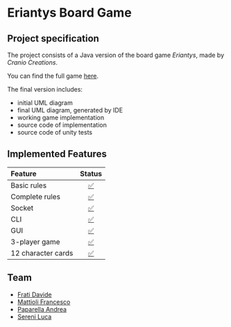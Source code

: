 # Eriantys Board Game

## Project specification
The project consists of a Java version of the board  game *Eriantys*, made by *Cranio Creations*.

You can find the full game [here](https://craniointernational.com/products/eriantys/).

The final version includes:
* initial UML diagram
* final UML diagram, generated by IDE
* working game implementation
* source code of implementation
* source code of unity tests


## Implemented Features
| Feature | Status |
|:-----------------------|:------------------------------------:|
| Basic rules | [✅](https://github.com/engpap/prova-finale-ing-sw/tree/master/src/main/java/it/polimi/ingsw/triton/launcher/server/model) |
| Complete rules | [✅](https://github.com/engpap/prova-finale-ing-sw/tree/master/src/main/java/it/polimi/ingsw/triton/launcher/server/model) |
| Socket |[✅](https://github.com/engpap/prova-finale-ing-sw/tree/master/src/main/java/it/polimi/ingsw/triton/launcher/server/network) |
| CLI | [✅](https://github.com/engpap/prova-finale-ing-sw/tree/master/src/main/java/it/polimi/ingsw/triton/launcher/client/cli) |
| GUI |[✅](https://github.com/engpap/prova-finale-ing-sw/tree/master/src/main/java/it/polimi/ingsw/triton/launcher/client/gui) |
| 3-player game | [✅](https://github.com/engpap/prova-finale-ing-sw/tree/master/src/main/java/it/polimi/ingsw/triton/launcher/server/model)|
| 12 character cards | [✅](https://github.com/engpap/prova-finale-ing-sw/tree/master/src/main/java/it/polimi/ingsw/triton/launcher/server/model/cardeffects) |


## Team
* [Frati Davide](https://github.com/Davide-Frati)
* [Mattioli Francesco](https://github.com/francesco-mattioli)
* [Paparella Andrea](https://github.com/engpap)
* [Sereni Luca](https://github.com/luca-sereni)
